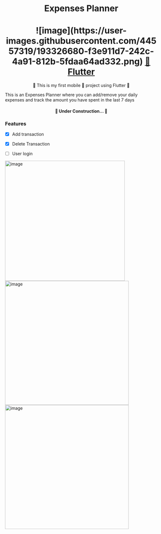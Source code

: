 <h1 align="center">Expenses Planner</h1>


<h1 align="center">
	![image](https://user-images.githubusercontent.com/44557319/193326680-f3e911d7-242c-4a91-812b-5fdaa64ad332.png)
    <a href="https://flutter.dev/">🔗 Flutter </a>

</h1>

<p align="center">🚀 This is my first mobile 📱 project using Flutter 🚀 </p>

<p alingn="center"> This is an Expenses Planner where you can add/remove your daily expenses and track the amount you have spent in the last 7 days </p>

<h4 align="center"> 
	🚧  Under Construction...  🚧
</h4>

### Features

- [x] Add transaction
- [x] Delete Transaction
- [ ] User login


<img width="396" alt="image" src="https://user-images.githubusercontent.com/44557319/193203738-47479308-5634-4dff-ad30-f44da3175903.png">
<img width="409" alt="image" src="https://user-images.githubusercontent.com/44557319/193203943-91756b46-00fd-4d5e-9463-eb4ea256b155.png">
<img width="409" alt="image" src="https://user-images.githubusercontent.com/44557319/193204393-707c4998-743e-43d4-880b-0f2332eee47f.png">
